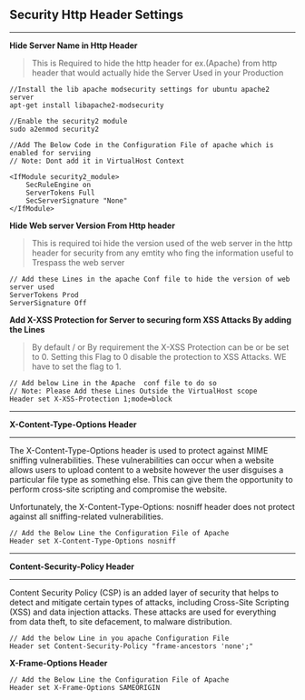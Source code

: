 
## Security Http Header Settings ##
---

**Hide Server Name in Http Header**
> This is Required to hide the http header for ex.(Apache) from http header that would actually hide the Server Used in your Production

    //Install the lib apache modsecurity settings for ubuntu apache2 server
    apt-get install libapache2-modsecurity

    //Enable the security2 module
    sudo a2enmod security2

    //Add The Below Code in the Configuration File of apache which is enabled for serviing
    // Note: Dont add it in VirtualHost Context
    
    <IfModule security2_module>
        SecRuleEngine on
        ServerTokens Full
        SecServerSignature "None"
    </IfModule>


**Hide Web server Version From Http header**
> This is required toi hide the version used of the web server in the http header for security from any emtity who fing the information useful to Trespass the web server

    // Add these Lines in the apache Conf file to hide the version of web server used
    ServerTokens Prod
    ServerSignature Off


**Add X-XSS Protection for Server to securing form XSS Attacks By adding the Lines**
> By default / or By requirement the X-XSS Protection can be or be set to 0. Setting this Flag to 0 disable the protection to XSS Attacks. WE have to set the flag to 1.


    // Add below Line in the Apache  conf file to do so
    // Note: Please Add these Lines Outside the VirtualHost scope
    Header set X-XSS-Protection 1;mode=block

---
**X-Content-Type-Options Header**

---

The X-Content-Type-Options header is used to protect against MIME sniffing vulnerabilities. These vulnerabilities can occur when a website allows users to upload content to a website however the user disguises a particular file type as something else. This can give them the opportunity to perform cross-site scripting and compromise the website.

Unfortunately, the X-Content-Type-Options: nosniff header does not protect against all sniffing-related vulnerabilities. 

    // Add the Below Line the Configuration File of Apache
    Header set X-Content-Type-Options nosniff

---
**Content-Security-Policy Header**

---
Content Security Policy (CSP) is an added layer of security that helps to detect and mitigate certain types of attacks, including Cross-Site Scripting (XSS) and data injection attacks. These attacks are used for everything from data theft, to site defacement, to malware distribution. 

    // Add the below Line in you apache Configuration File
    Header set Content-Security-Policy "frame-ancestors 'none';"


**X-Frame-Options Header**

    // Add the Below Line the Configuration File of Apache
    Header set X-Frame-Options SAMEORIGIN